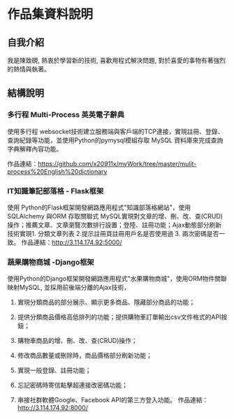 # 作品集資料說明

## 自我介紹
我是陳致硯, 熱衷於學習新的技術, 喜歡用程式解決問題, 對於喜愛的事物有著強烈的熱情與執著。


## 結構說明

### 多行程 Multi-Process 英英電子辭典
使用多行程 websocket技術建立服務端與客戶端的TCP連接，實現註冊、登錄、查詢紀錄等功能，並使用Python的pymysql模組存取 MySQL 資料庫來完成查詢字典解釋內容功能。

作品連結：https://github.com/x20911x/myWork/tree/master/mulit-process%20English%20dictionary

### IT知識筆記部落格 - Flask框架
使用 Python的Flask框架開發網路應用程式"知識部落格網站"，使用SQLAlchemy 與ORM 存取關聯式 MySQL實現對文章的增、刪、改、查(CRUD)操作；推薦文章、文章瀏覽次數排行設置；登陸、註冊功能；Ajax動態部分刷新技術實現1. 分類文章列表 2.提示註冊頁註冊用戶名是否使用過 3. 兩次密碼是否一致。
作品連結：http://3.114.174.92:5000/

### 蔬果購物商城 -Django框架
使用Python的Django框架開發網路應用程式"水果購物商城"，使用ORM物件關聯映射MySQL, 並採用前後端分離的Ajax技術，

1. 實現分類商品的部分展示、顯示更多商品、隱藏部分商品的功能；

2. 提供分類商品價格高低排列的功能；提供購物車訂單輸出csv文件格式的API按鈕；

3. 購物車商品的增、刪、改、查(CRUD)操作；

4. 修改商品數量或刪除時，商品價格部分刷新功能；

5. 實現一般登錄、註冊功能；

6. 忘記密碼時寄信點擊超連接改密碼功能；

7. 串接社群軟體Google、Facebook API的第三方登入功能。
作品連結：http://3.114.174.92:8000/